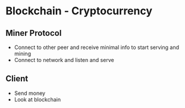# Blockchain - Cryptocurrency

## Miner Protocol
* Connect to other peer and receive minimal info to start serving and mining
* Connect to network and listen and serve

## Client
* Send money
* Look at blockchain

